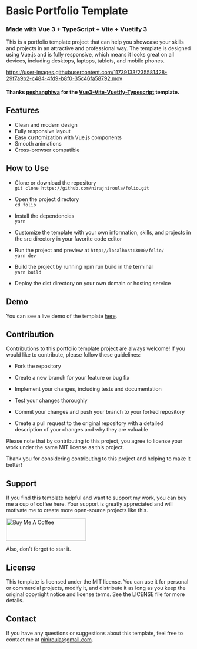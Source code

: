 # Basic Portfolio Template
### Made with Vue 3 + TypeScript + Vite + Vuetify 3

This is a portfolio template project that can help you showcase your skills and projects in an attractive and professional way. The template is designed using Vue.js and is fully responsive, which means it looks great on all devices, including desktops, laptops, tablets, and mobile phones.


https://user-images.githubusercontent.com/11739133/235581428-29f7a9b2-c484-4fd9-b8f0-35c46fa58792.mov
#### Thanks [peshanghiwa](https://github.com/peshanghiwa) for the [Vue3-Vite-Vuetify-Typescript](https://github.com/peshanghiwa/Vue3-Vite-Vuetify3-Typescript-Template) template. 


## Features

- Clean and modern design
- Fully responsive layout
- Easy customization with Vue.js components
- Smooth animations
- Cross-browser compatible


## How to Use

- Clone or download the repository  
    `git clone https://github.com/nirajniroula/folio.git`
    
- Open the project directory  
    `cd folio`
    
- Install the dependencies  
    `yarn`
    
- Customize the template with your own information, skills, and projects in the src directory in your favorite code editor

- Run the project and preview at `http://localhost:3000/folio/`  
    `yarn dev`
    
- Build the project by running npm run build in the terminal  
    `yarn build`
    
- Deploy the dist directory on your own domain or hosting service

## Demo

You can see a live demo of the template [here](https://nirajniroula.github.io/folio/).

## Contribution

Contributions to this portfolio template project are always welcome! If you would like to contribute, please follow these guidelines:

 - Fork the repository  
 
 - Create a new branch for your feature or bug fix  
 
 - Implement your changes, including tests and documentation  
 
 - Test your changes thoroughly  
 
 - Commit your changes and push your branch to your forked repository  
 
 - Create a pull request to the original repository with a detailed description of your changes and why they are valuable  

Please note that by contributing to this project, you agree to license your work under the same MIT license as this project.

Thank you for considering contributing to this project and helping to make it better!

## Support

If you find this template helpful and want to support my work, you can buy me a cup of coffee here. Your support is greatly appreciated and will motivate me to create more open-source projects like this.


<a href="https://www.buymeacoffee.com/niniroula" target="_blank"><img src="https://cdn.buymeacoffee.com/buttons/v2/default-yellow.png" alt="Buy Me A Coffee" style="height: 60px !important;width: 217px !important;" ></a>  

Also, don't forget to star it.
## License

This template is licensed under the MIT license. You can use it for personal or commercial projects, modify it, and distribute it as long as you keep the original copyright notice and license terms. See the LICENSE file for more details.
## Contact

If you have any questions or suggestions about this template, feel free to contact me at niniroula@gmail.com.
